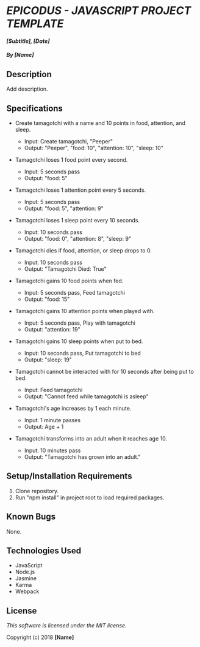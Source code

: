 # _EPICODUS - JAVASCRIPT PROJECT TEMPLATE_

#### _[Subtitle], [Date]_

#### _By [Name]_

## Description

Add description.

## Specifications

- Create tamagotchi with a name and 10 points in food, attention, and sleep.
  - Input: Create tamagotchi, "Peeper"
  - Output: "Peeper", "food: 10", "attention: 10", "sleep: 10"

- Tamagotchi loses 1 food point every second.
  - Input: 5 seconds pass
  - Output: "food: 5"

- Tamagotchi loses 1 attention point every 5 seconds.
  - Input: 5 seconds pass
  - Output: "food: 5", "attention: 9"

- Tamagotchi loses 1 sleep point every 10 seconds.
  - Input: 10 seconds pass
  - Output: "food: 0", "attention: 8", "sleep: 9"

- Tamagotchi dies if food, attention, or sleep drops to 0.
  - Input: 10 seconds pass
  - Output: "Tamagotchi Died: True"

- Tamagotchi gains 10 food points when fed.
  - Input: 5 seconds pass, Feed tamagotchi
  - Output: "food: 15"

- Tamagotchi gains 10 attention points when played with.
  - Input: 5 seconds pass, Play with tamagotchi
  - Output: "attention: 19"

- Tamagotchi gains 10 sleep points when put to bed.
  - Input: 10 seconds pass, Put tamagotchi to bed
  - Output: "sleep: 19"

- Tamagotchi cannot be interacted with for 10 seconds after being put to bed.
  - Input: Feed tamagotchi
  - Output: "Cannot feed while tamagotchi is asleep"

- Tamagotchi's age increases by 1 each minute.
  - Input: 1 minute passes
  - Output: Age + 1

- Tamagotchi transforms into an adult when it reaches age 10.
  - Input: 10 minutes pass
  - Output: "Tamagotchi has grown into an adult."

## Setup/Installation Requirements

1. Clone repository.
2. Run "npm install" in project root to load required packages.

## Known Bugs

None.

## Technologies Used

* JavaScript
* Node.js
* Jasmine
* Karma
* Webpack

## License

_This software is licensed under the MIT license._

Copyright (c) 2018 **[Name]**
